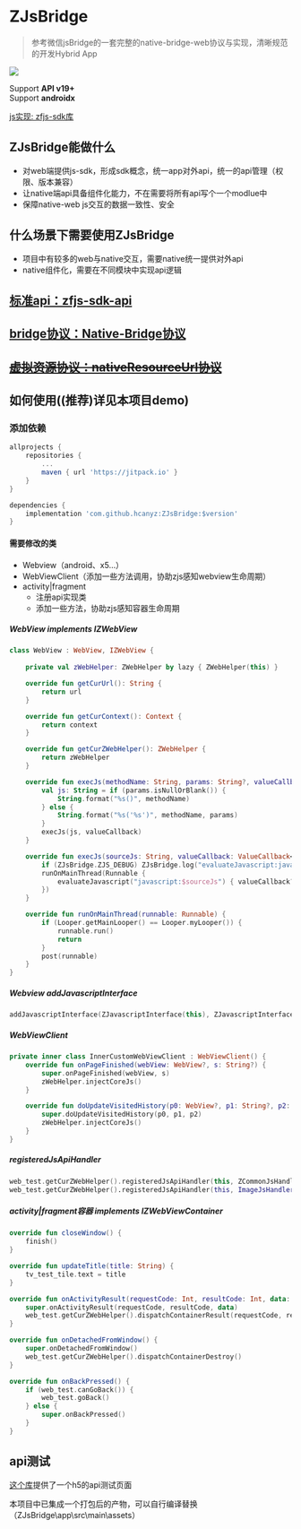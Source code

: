 ZJsBridge
===
> 参考微信jsBridge的一套完整的native-bridge-web协议与实现，清晰规范的开发Hybrid App

[![](https://jitpack.io/v/hcanyz/ZJsBridge.svg)](https://jitpack.io/#hcanyz/ZJsBridge)

Support **API v19+**  
Support **androidx**

[js实现: zfjs-sdk库](https://github.com/hcanyz/ZJsBridge-ZJs)

## ZJsBridge能做什么
- 对web端提供js-sdk，形成sdk概念，统一app对外api，统一的api管理（权限、版本兼容）
- 让native端api具备组件化能力，不在需要将所有api写个一个modlue中
- 保障native-web js交互的数据一致性、安全

## 什么场景下需要使用ZJsBridge
- 项目中有较多的web与native交互，需要native统一提供对外api
- native组件化，需要在不同模块中实现api逻辑

## [标准api：zfjs-sdk-api](./readme-jssdk-api.md#zfjs-sdk说明文档)

## [bridge协议：Native-Bridge协议](./readme-protocol.md#协议)

## ~~[虚拟资源协议：nativeResourceUrl协议](./readme-nativeResourceUrl.md#协议)~~

## 如何使用((推荐)详见本项目demo)

### 添加依赖
```groovy
allprojects {
    repositories {
        ...
        maven { url 'https://jitpack.io' }
    }
}

dependencies {
    implementation 'com.github.hcanyz:ZJsBridge:$version'
}
```

#### 需要修改的类
- Webview（android、x5...）
- WebViewClient（添加一些方法调用，协助zjs感知webview生命周期）
- activity|fragment
    - 注册api实现类
    - 添加一些方法，协助zjs感知容器生命周期

##### WebView implements IZWebView
```kotlin
class WebView : WebView, IZWebView {
    
    private val zWebHelper: ZWebHelper by lazy { ZWebHelper(this) }

    override fun getCurUrl(): String {
        return url
    }

    override fun getCurContext(): Context {
        return context
    }

    override fun getCurZWebHelper(): ZWebHelper {
        return zWebHelper
    }

    override fun execJs(methodName: String, params: String?, valueCallback: ValueCallback<String>?) {
        val js: String = if (params.isNullOrBlank()) {
            String.format("%s()", methodName)
        } else {
            String.format("%s('%s')", methodName, params)
        }
        execJs(js, valueCallback)
    }

    override fun execJs(sourceJs: String, valueCallback: ValueCallback<String>?) {
        if (ZJsBridge.ZJS_DEBUG) ZJsBridge.log("evaluateJavascript:javascript:$sourceJs")
        runOnMainThread(Runnable {
            evaluateJavascript("javascript:$sourceJs") { valueCallback?.onReceiveValue(it) }
        })
    }

    override fun runOnMainThread(runnable: Runnable) {
        if (Looper.getMainLooper() == Looper.myLooper()) {
            runnable.run()
            return
        }
        post(runnable)
    }
}
```

##### Webview addJavascriptInterface
```kotlin
addJavascriptInterface(ZJavascriptInterface(this), ZJavascriptInterface.INTERFACE_NAME)
```

##### WebViewClient
```kotlin
private inner class InnerCustomWebViewClient : WebViewClient() {
    override fun onPageFinished(webView: WebView?, s: String?) {
        super.onPageFinished(webView, s)
        zWebHelper.injectCoreJs()
    }

    override fun doUpdateVisitedHistory(p0: WebView?, p1: String?, p2: Boolean) {
        super.doUpdateVisitedHistory(p0, p1, p2)
        zWebHelper.injectCoreJs()
    }
}
```

##### registeredJsApiHandler
```kotlin
web_test.getCurZWebHelper().registeredJsApiHandler(this, ZCommonJsHandler::class.java)
web_test.getCurZWebHelper().registeredJsApiHandler(this, ImageJsHandler::class.java)
```

##### activity|fragment容器 implements IZWebViewContainer
```kotlin
override fun closeWindow() {
    finish()
}

override fun updateTitle(title: String) {
    tv_test_tile.text = title
}

override fun onActivityResult(requestCode: Int, resultCode: Int, data: Intent?) {
    super.onActivityResult(requestCode, resultCode, data)
    web_test.getCurZWebHelper().dispatchContainerResult(requestCode, resultCode, data)
}

override fun onDetachedFromWindow() {
    super.onDetachedFromWindow()
    web_test.getCurZWebHelper().dispatchContainerDestroy()
}

override fun onBackPressed() {
    if (web_test.canGoBack()) {
        web_test.goBack()
    } else {
        super.onBackPressed()
    }
}
```

## api测试

[这个库](https://github.com/hcanyz/ZJsBridge-ZJs/blob/master/test/zfjs-test/README.md)提供了一个h5的api测试页面

本项目中已集成一个打包后的产物，可以自行编译替换（ZJsBridge\app\src\main\assets）
